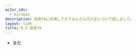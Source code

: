 ```yaml
---
actor_ids:
  - kirimin
description: 田舎fmに出演してきりみんさんの人生について話しました。
layout: link
title: 0.5 田舎fm
---
```


- まだ
